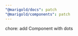 ```yaml
---
"@marigold/docs": patch
"@marigold/components": patch
---
```


chore: add <ActionMenu> Component with dots
